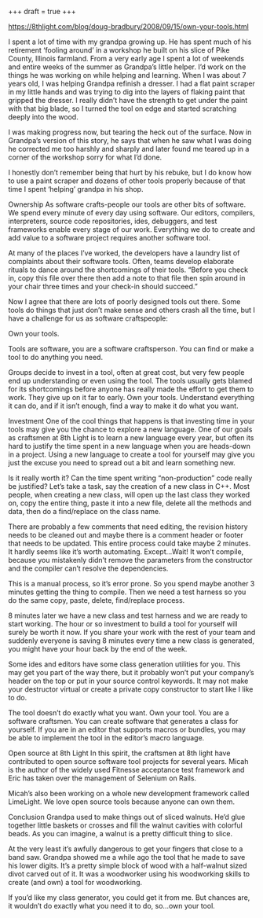 +++
draft = true
+++

https://8thlight.com/blog/doug-bradbury/2008/09/15/own-your-tools.html

I spent a lot of time with my grandpa growing up. He has spent much of his retirement ‘fooling around’ in a workshop he built on his slice of Pike County, Illinois farmland. From a very early age I spent a lot of weekends and entire weeks of the summer as Grandpa’s little helper.
I’d work on the things he was working on while helping and learning. When I was about 7 years old, I was helping Grandpa refinish a dresser. I had a flat paint scraper in my little hands and was trying to dig into the layers of flaking paint that gripped the dresser. I really didn’t have the strength to get under the paint with that big blade, so I turned the tool on edge and started scratching deeply into the wood.

I was making progress now, but tearing the heck out of the surface. Now in Grandpa’s version of this story, he says that when he saw what I was doing he corrected me too harshly and sharply and later found me teared up in a corner of the workshop sorry for what I’d done.

I honestly don’t remember being that hurt by his rebuke, but I do know how to use a paint scraper and dozens of other tools properly because of that time I spent ‘helping’ grandpa in his shop.

Ownership
As software crafts-people our tools are other bits of software. We spend every minute of every day using software. Our editors, compilers, interpreters, source code repositories, ides, debuggers, and test frameworks enable every stage of our work. Everything we do to create and add value to a software project requires another software tool.

At many of the places I’ve worked, the developers have a laundry list of complaints about their software tools. Often, teams develop elaborate rituals to dance around the shortcomings of their tools. “Before you check in, copy this file over there then add a note to that file then spin around in your chair three times and your check-in should succeed.”

Now I agree that there are lots of poorly designed tools out there. Some tools do things that just don’t make sense and others crash all the time, but I have a challenge for us as software craftspeople:

Own your tools.

Tools are software, you are a software craftsperson. You can find or make a tool to do anything you need.

Groups decide to invest in a tool, often at great cost, but very few people end up understanding or even using the tool. The tools usually gets blamed for its shortcomings before anyone has really made the effort to get them to work. They give up on it far to early. Own your tools. Understand everything it can do, and if it isn’t enough, find a way to make it do what you want.

Investment
One of the cool things that happens is that investing time in your tools may give you the chance to explore a new language. One of our goals as craftsmen at 8th Light is to learn a new language every year, but often its hard to justify the time spent in a new language when you are heads-down in a project. Using a new language to create a tool for yourself may give you just the excuse you need to spread out a bit and learn something new.

Is it really worth it? Can the time spent writing “non-production” code really be justified? Let’s take a task, say the creation of a new class in C++. Most people, when creating a new class, will open up the last class they worked on, copy the entire thing, paste it into a new file, delete all the methods and data, then do a find/replace on the class name.

There are probably a few comments that need editing, the revision history needs to be cleaned out and maybe there is a comment header or footer that needs to be updated. This entire process could take maybe 2 minutes. It hardly seems like it’s worth automating. Except…Wait! It won’t compile, because you mistakenly didn’t remove the parameters from the constructor and the compiler can’t resolve the dependencies.

This is a manual process, so it’s error prone. So you spend maybe another 3 minutes getting the thing to compile. Then we need a test harness so you do the same copy, paste, delete, find/replace process.

8 minutes later we have a new class and test harness and we are ready to start working. The hour or so investment to build a tool for yourself will surely be worth it now. If you share your work with the rest of your team and suddenly everyone is saving 8 minutes every time a new class is generated, you might have your hour back by the end of the week.

Some ides and editors have some class generation utilities for you. This may get you part of the way there, but it probably won’t put your company’s header on the top or put in your source control keywords. It may not make your destructor virtual or create a private copy constructor to start like I like to do.

The tool doesn’t do exactly what you want. Own your tool. You are a software craftsmen. You can create software that generates a class for yourself. If you are in an editor that supports macros or bundles, you may be able to implement the tool in the editor’s macro language.

Open source at 8th Light
In this spirit, the craftsmen at 8th light have contributed to open source software tool projects for several years. Micah is the author of the widely used Fitnesse acceptance test framework and Eric has taken over the management of Selenium on Rails.

Micah’s also been working on a whole new development framework called LimeLight. We love open source tools because anyone can own them.

Conclusion
Grandpa used to make things out of sliced walnuts. He’d glue together little baskets or crosses and fill the walnut cavities with colorful beads. As you can imagine, a walnut is a pretty difficult thing to slice.

At the very least it’s awfully dangerous to get your fingers that close to a band saw. Grandpa showed me a while ago the tool that he made to save his lower digits. It’s a pretty simple block of wood with a half-walnut sized divot carved out of it. It was a woodworker using his woodworking skills to create (and own) a tool for woodworking.

If you’d like my class generator, you could get it from me. But chances are, it wouldn’t do exactly what you need it to do, so…own your tool.
